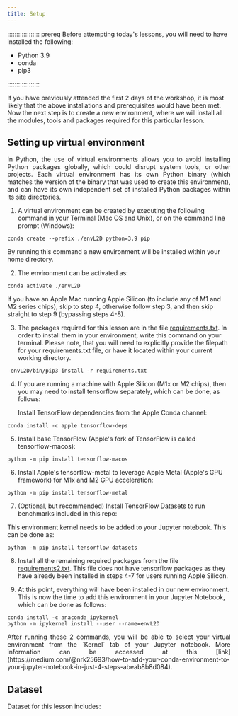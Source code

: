 ```yaml
---
title: Setup
---
```


:::::::::::::::::: prereq
Before attempting today's lessons, you will need to have installed the following:

- Python 3.9
- conda
- pip3

:::::::::::::::::: 

If you have previously attended the first 2 days of the workshop, it is most likely that the above installations and prerequisites would have been met. Now the next step is to create a new environment, where we will install all the modules, tools and packages required for this particular lesson.

## Setting up virtual environment
<p style='text-align: justify;'>
In Python, the use of virtual environments allows you to avoid installing Python packages globally, which could disrupt system tools, or other projects.  Each virtual environment has its own Python binary (which matches the version of the binary that was used to create this environment), and can have its own independent set of installed Python packages within its site directories.
</p>

1. A virtual environment can be created by executing the following command in your Terminal (Mac OS and Unix), or on the command line prompt (Windows):

```
conda create --prefix ./envL2D python=3.9 pip
```

By running this command a new environment will be installed within your home directory.

2. The environment can be activated as:

```
conda activate ./envL2D 
```
If you have an Apple Mac running Apple Silicon (to include any of M1 and M2 series chips), skip to step 4, otherwise follow step 3, and then skip straight to step 9 (bypassing steps 4-8).

3. The packages required for this lesson are in the file [requirements.txt](data/requirements.txt). In order to install them in your environment, write this command on your terminal. Please note, that you will need to explicitly provide the filepath for your requirements.txt file, or have it located within your current working directory.

```
 envL2D/bin/pip3 install -r requirements.txt
```

4. If you are running a machine with Apple Silicon (M1x or M2 chips), then you may need to install tensorflow separately, which can be done, as follows:
   
   Install TensorFlow dependencies from the Apple Conda channel:

```
conda install -c apple tensorflow-deps
```

5.  Install base TensorFlow (Apple's fork of TensorFlow is called tensorflow-macos):

```
python -m pip install tensorflow-macos
```

6.  Install Apple's tensorflow-metal to leverage Apple Metal (Apple's GPU framework) for M1x and M2 GPU acceleration:

```
python -m pip install tensorflow-metal
```

7. (Optional, but recommended) Install TensorFlow Datasets to run benchmarks included in this repo:

This environment kernel needs to be added to your Jupyter notebook. This can be done as:

```
python -m pip install tensorflow-datasets
```

8. Install all the remaining required packages from the file [requirements2.txt](data/requirements.txt). This file does not have tensorflow packages as they have already been installed in steps 4-7 for users running Apple Silicon.


9. At this point, everything will have been installed in our new environment. This is now the time to add this environment in your Jupyter Notebook, which can be done as follows:

```
conda install -c anaconda ipykernel
python -m ipykernel install --user --name=envL2D
```
<p style='text-align: justify;'>
After running these 2 commands, you will be able to select your virtual environment from the `Kernel` tab of your Jupyter notebook. More information can be accessed at this [link](https://medium.com/@nrk25693/how-to-add-your-conda-environment-to-your-jupyter-notebook-in-just-4-steps-abeab8b8d084).
</p>

## Dataset
Dataset for this lesson includes:


